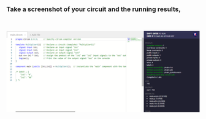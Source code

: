 <h3>Take a screenshot of your circuit and the running results,</h3><br>

![Take a screenshot of your circuit and the running results,](Screenshot.png)
